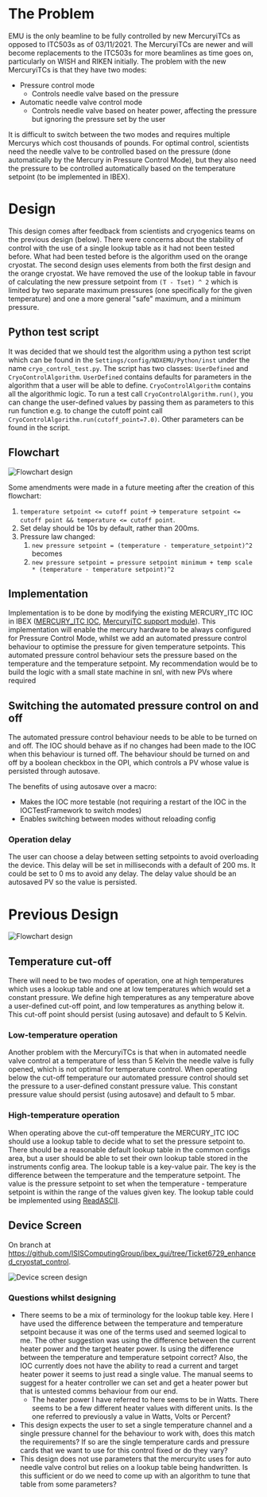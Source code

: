 # The Problem

EMU is the only beamline to be fully controlled by new MercuryiTCs as opposed to ITC503s as of 03/11/2021. The MercuryiTCs are newer and will become replacements to the ITC503s for more beamlines as time goes on, particularly on WISH and RIKEN initially. The problem with the new MercuryiTCs is that they have two modes:

- Pressure control mode
  - Controls needle valve based on the pressure
- Automatic needle valve control mode
  - Controls needle valve based on heater power, affecting the pressure but ignoring the pressure set by the user

It is difficult to switch between the two modes and requires multiple Mercurys which cost thousands of pounds. For optimal control, scientists need the needle valve to be controlled based on the pressure (done automatically by the Mercury in Pressure Control Mode), but they also need the pressure to be controlled automatically based on the temperature setpoint (to be implemented in IBEX).

# Design

This design comes after feedback from scientists and cryogenics teams on the previous design (below). There were concerns about the stability of control with the use of a single lookup table as it had not been tested before.  What had been tested before is the algorithm used on the orange cryostat. The second design uses elements from both the first design and the orange cryostat. We have removed the use of the lookup table in favour of calculating the new pressure setpoint from `(T - Tset) ^ 2` which is limited by two separate maximum pressures (one specifically for the given temperature) and one a more general "safe" maximum, and a minimum pressure.

## Python test script

It was decided that we should test the algorithm using a python test script which can be found in the `Settings/config/NDXEMU/Python/inst` under the name `cryo_control_test.py`. The script has two classes: `UserDefined` and `CryoControlAlgorithm`. `UserDefined` contains defaults for parameters in the algorithm that a user will be able to define. `CryoControlAlgorithm` contains all the algorithmic logic. To run a test call `CryoControlAlgorithm.run()`, you can change the user-defined values by passing them as parameters to this run function e.g. to change the cutoff point call `CryoControlAlgorithm.run(cutoff_point=7.0)`. Other parameters can be found in the script.

## Flowchart

![Flowchart design](https://raw.githubusercontent.com/wiki/ISISComputingGroup/ibex_developers_manual/MercuryEnhancedCryo2.drawio.png)

Some amendments were made in a future meeting after the creation of this flowchart:
1. `temperature setpoint <= cutoff point` -> `temperature setpoint <= cutoff point && temperature <= cutoff point`.
2. Set delay should be 10s by default, rather than 200ms.
3. Pressure law changed: 
    1. `new pressure setpoint = (temperature - temperature_setpoint)^2` becomes
    2. `new pressure setpoint = pressure setpoint minimum + temp scale * (temperature - temperature setpoint)^2`

## Implementation

Implementation is to be done by modifying the existing MERCURY_ITC IOC in IBEX ([MERCURY_ITC IOC](https://github.com/ISISComputingGroup/EPICS-ioc/tree/master/MERCURY_ITC), [MercuryiTC support module](https://github.com/ISISComputingGroup/EPICS-MercuryiTC)). This implementation will enable the mercury hardware to be always configured for Pressure Control Mode, whilst we add an automated pressure control behaviour to optimise the pressure for given temperature setpoints. This automated pressure control behaviour sets the pressure based on the temperature and the temperature setpoint. My recommendation would be to build the logic with a small state machine in snl, with new PVs where required

## Switching the automated pressure control on and off

The automated pressure control behaviour needs to be able to be turned on and off. The IOC should behave as if no changes had been made to the IOC when this behaviour is turned off. The behaviour should be turned on and off by a boolean checkbox in the OPI, which controls a PV whose value is persisted through autosave.

The benefits of using autosave over a macro:

- Makes the IOC more testable (not requiring a restart of the IOC in the IOCTestFramework to switch modes)
- Enables switching between modes without reloading config

### Operation delay

The user can choose a delay between setting setpoints to avoid overloading the device. This delay will be set in milliseconds with a default of 200                 ms. It could be set to 0 ms to avoid any delay. The delay value should be an autosaved PV so the value is persisted.

# Previous Design

![Flowchart design](https://raw.githubusercontent.com/wiki/ISISComputingGroup/ibex_developers_manual/MercuryEnhancedCryo.drawio.png)

## Temperature cut-off

There will need to be two modes of operation, one at high temperatures which uses a lookup table and one at low temperatures which would set a constant pressure. We define high temperatures as any temperature above a user-defined cut-off point, and low temperatures as anything below it. This cut-off point should persist (using autosave) and default to 5 Kelvin.

### Low-temperature operation

Another problem with the MercuryiTCs is that when in automated needle valve control at a temperature of less than 5 Kelvin the needle valve is fully opened, which is not optimal for temperature control. When operating below the cut-off temperature our automated pressure control should set the pressure to a user-defined constant pressure value. This constant pressure value should persist (using autosave) and default to 5 mbar.

### High-temperature operation

When operating above the cut-off temperature the MERCURY_ITC IOC should use a lookup table to decide what to set the pressure setpoint to. There should be a reasonable default lookup table in the common configs area, but a user should be able to set their own lookup table stored in the instruments config area. The lookup table is a key-value pair. The key is the difference between the temperature and the temperature setpoint. The value is the pressure setpoint to set when the temperature - temperature setpoint is within the range of the values given key. The lookup table could be implemented using [ReadASCII](https://github.com/ISISComputingGroup/EPICS-ReadASCII).

## Device Screen

On branch at https://github.com/ISISComputingGroup/ibex_gui/tree/Ticket6729_enhanced_cryostat_control.

![Device screen design](https://raw.githubusercontent.com/wiki/ISISComputingGroup/ibex_developers_manual/MercuryEnhancedCryoDeviceScreen.png)

### Questions whilst designing

- There seems to be a mix of terminology for the lookup table key. Here I have used the difference between the temperature and temperature setpoint because it was one of the terms used and seemed logical to me. The other suggestion was using the difference between the current heater power and the target heater power. Is using the difference between the temperature and temperature setpoint correct? Also, the IOC currently does not have the ability to read a current and target heater power it seems to just read a single value. The manual seems to suggest for a heater controller we can set and get a heater power but that is untested comms behaviour from our end.
  - The heater power I have referred to here seems to be in Watts. There seems to be a few different heater values with different units. Is the one referred to previously a value in Watts, Volts or Percent?
- This design expects the user to set a single temperature channel and a single pressure channel for the behaviour to work with, does this match the requirements? If so are the single temperature cards and pressure cards that we want to use for this control fixed or do they vary?
- This design does not use parameters that the mercuryitc uses for auto needle valve control but relies on a lookup table being handwritten. Is this sufficient or do we need to come up with an algorithm to tune that table from some parameters?